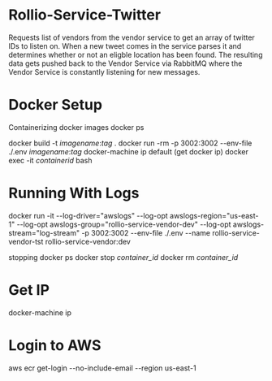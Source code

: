 # Rollio-Service-Twitter
Requests list of vendors from the vendor service to get an array of twitter IDs to listen on.
When a new tweet comes in the service parses it and determines whether or not an eligble location has been found. 
The resulting data gets pushed back to the Vendor Service via RabbitMQ where the Vendor Service is constantly listening for new messages.

# Docker Setup
Containerizing
docker images
docker ps

docker build -t *imagename*:*tag* .
docker run -rm -p 3002:3002 --env-file ./.env *imagename*:*tag*
docker-machine ip default (get docker ip)
docker exec -it *containerid* bash

# Running With Logs
docker run -it --log-driver="awslogs" --log-opt awslogs-region="us-east-1" --log-opt awslogs-group="rollio-service-vendor-dev" --log-opt awslogs-stream="log-stream" -p 3002:3002 --env-file ./.env --name rollio-service-vendor-tst rollio-service-vendor:dev

stopping
docker ps
docker stop *container_id*
docker rm *container_id*

# Get IP
docker-machine ip

# Login to AWS
aws ecr get-login --no-include-email --region us-east-1

